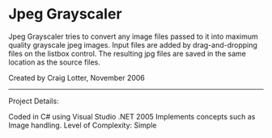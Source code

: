 Jpeg Grayscaler
===============

Jpeg Grayscaler tries to convert any image files passed to it into maximum quality grayscale jpeg images. Input files are added by drag-and-dropping files on the listbox control. The resulting jpg files are saved in the same location as the source files.

Created by Craig Lotter, November 2006

*********************************

Project Details:

Coded in C# using Visual Studio .NET 2005
Implements concepts such as Image handling.
Level of Complexity: Simple
